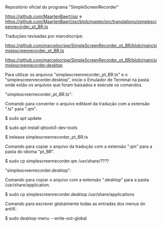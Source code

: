 Repositório oficial do programa "SimpleScreenRecorder"

https://github.com/MaartenBaert/ssr
e
https://github.com/MaartenBaert/ssr/blob/master/src/translations/simplescreenrecorder_pt_BR.ts


Traduções revisadas por marcelocripe:

https://github.com/marcelocripe/SimpleScreenRecorder_pt_BR/blob/main/simplescreenrecorder_pt_BR.ts

https://github.com/marcelocripe/SimpleScreenRecorder_pt_BR/blob/main/simplescreenrecorder.desktop

Para utilizar os arquivos "simplescreenrecorder_pt_BR.ts" e o "simplescreenrecorder.desktop", inicie o Emulador de Terminal na pasta onde estão os arquivos que foram baixados e execute os comandos.


"simplescreenrecorder_pt_BR.ts":

Comando para converter o arquivo editável da tradução com a extensão ".ts" para ".qm".

$ sudo apt update

$ sudo apt install qttools5-dev-tools

$ lrelease simplescreenrecorder_pt_BR.ts

Comando para copiar o arquivo da tradução com a extensão ".qm" para a pasta do idioma "pt_BR".

$ sudo cp simplescreenrecorder.qm /usr/share/????


"simplescreenrecorder.desktop":

Comando para copiar o arquivo com a extensão ".desktop" para a pasta /usr/share/application.

$ sudo cp simplescreenrecorder.desktop /usr/share/applications

Comando para escrever globalmente todas as entradas dos menus do antiX:

$ sudo desktop-menu --write-out-global
